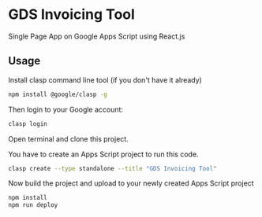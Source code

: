 # GDS Invoicing Tool
Single Page App on Google Apps Script using React.js

## Usage

Install clasp command line tool (if you don't have it already)

```bash
npm install @google/clasp -g
```

Then login to your Google account:

```bash
clasp login
```

Open terminal and clone this project.

You have to create an Apps Script project to run this code.

```bash
clasp create --type standalone --title "GDS Invoicing Tool"
```

Now build the project and upload to your newly created Apps Script project

```bash
npm install
npm run deploy
```